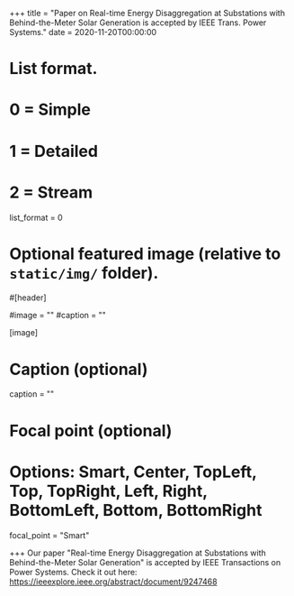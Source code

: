 +++
title = "Paper on Real-time Energy Disaggregation at Substations with Behind-the-Meter Solar Generation is accepted by IEEE Trans. Power Systems."
date = 2020-11-20T00:00:00

# List format.
#   0 = Simple
#   1 = Detailed
#   2 = Stream
list_format = 0

# Optional featured image (relative to `static/img/` folder).
#[header]

#image = ""
#caption = ""

[image]
  # Caption (optional)
  caption = ""
  
  # Focal point (optional)
  # Options: Smart, Center, TopLeft, Top, TopRight, Left, Right, BottomLeft, Bottom, BottomRight
  focal_point = "Smart"

+++
Our paper "Real-time Energy Disaggregation at Substations with Behind-the-Meter Solar Generation" is accepted by IEEE Transactions on Power Systems. Check it out here: https://ieeexplore.ieee.org/abstract/document/9247468
